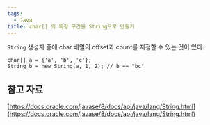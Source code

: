 ```yaml
---
tags:
  - Java
title: char[] 의 특정 구간을 String으로 만들기
---
```


`String` 생성자 중에 char 배열의 offset과 count를 지정할 수 있는 것이 있다.

```
char[] a = {'a', 'b', 'c'};
String b = new String(a, 1, 2); // b == "bc"

```

## 참고 자료

[https://docs.oracle.com/javase/8/docs/api/java/lang/String.html](https://docs.oracle.com/javase/8/docs/api/java/lang/String.html)
